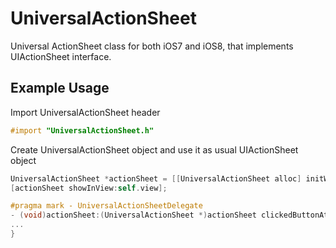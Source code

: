# UniversalActionSheet

Universal ActionSheet class for both iOS7 and iOS8, that implements UIActionSheet interface.


## Example Usage

Import UniversalActionSheet header
``` objective-c
#import "UniversalActionSheet.h"
```

Create UniversalActionSheet object and use it as usual UIActionSheet object
``` objective-c
UniversalActionSheet *actionSheet = [[UniversalActionSheet alloc] initWithTitle:@"UniversalActionSheet demo" delegate:self cancelButtonTitle:@"Cancel" destructiveButtonTitle:@"Delete" otherButtonTitles:@"Other_1", @"Other_2", nil];
[actionSheet showInView:self.view];

#pragma mark - UniversalActionSheetDelegate
- (void)actionSheet:(UniversalActionSheet *)actionSheet clickedButtonAtIndex:(NSInteger)buttonIndex { 
... 
}

```
